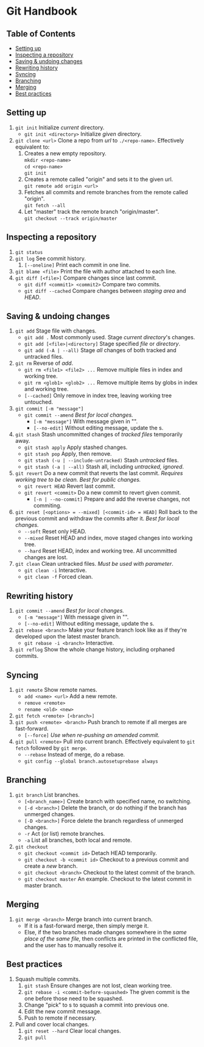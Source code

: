 # Git Handbook <!-- omit in toc -->

## Table of Contents <!-- omit in toc -->

- [Setting up](#setting-up)
- [Inspecting a repository](#inspecting-a-repository)
- [Saving & undoing changes](#saving--undoing-changes)
- [Rewriting history](#rewriting-history)
- [Syncing](#syncing)
- [Branching](#branching)
- [Merging](#merging)
- [Best practices](#best-practices)

## Setting up

1. `git init` Initialize *current* directory.
   - `git init <directory>` Initialize *given* directory.
1. `git clone <url>` Clone a repo from *url* to `./<repo-name>`. Effectively equivalent to:
   1. Creates a new empty repository.  
      `mkdir <repo-name>`  
      `cd <repo-name>`  
      `git init`
   1. Creates a remote called "origin" and sets it to the given url.  
      `git remote add origin <url>`
   1. Fetches all commits and remote branches from the remote called "origin".  
      `git fetch --all`
   1. Let "master" track the remote branch "origin/master".  
      `git checkout --track origin/master`

## Inspecting a repository

1. `git status`
1. `git log` See commit history.
   1. `[--oneline]` Print each commit in one line.
1. `git blame <file>` Print the file with author attached to each line.
1. `git diff [<file>]` Compare changes since last commit.
   - `git diff <commit1> <commit2>` Compare two commits.
   - `git diff --cached` Compare changes between *staging area* and *HEAD*.

## Saving & undoing changes

1. `git add` Stage file with changes.
   - `git add .` Most commonly used. Stage *current directory*'s changes.
   - `git add [<file>|<directory]` Stage specified *file* or *directory*.
   - `git add (-A | --all)` Stage *all* changes of both tracked and untracked files.
1. `git rm` Reverse of *add*.
   - `git rm <file1> <file2> ...` Remove multiple files in index and working tree.
   - `git rm <glob1> <glob2> ...` Remove multiple items by globs in index and working tree.
   - `[--cached]` Only remove in index tree, leaving working tree untouched.
1. `git commit [-m "message"]`
   - `git commit --amend` *Best for local changes.*
     - `[-m "message"]` With message given in "".
     - `[--no-edit]` Without editing message, update the s.
1. `git stash` Stash uncommitted changes of *tracked files* temporarily away.
   - `git stash apply` Apply stashed changes.
   - `git stash pop` Apply, then remove.
   - `git stash (-u | --include-untracked)` Stash *untracked* files.
   - `git stash (-a | --all)` Stash all, including *untracked, ignored*.
1. `git revert` Do a new commit that reverts the last commit. *Requires working tree to be clean.* *Best for public changes.*
   - `git revert HEAD` Revert last commit.
   - `git revert <commit>` Do a new commit to revert given commit.
     - `[-n | --no-commit]` Prepare and add the reverse changes, not commiting.
1. `git reset [<options> = --mixed] [<commit-id> = HEAD]` Roll back to the previous commit and withdraw the commits after it. *Best for local changes.*
   - `--soft` Reset only HEAD.
   - `--mixed` Reset HEAD and index, move staged changes into working tree.
   - `--hard` Reset HEAD, index and working tree. All uncommitted changes are lost.
1. `git clean` Clean untracked files. *Must be used with parameter*.
   - `git clean -i` Interactive.
   - `git clean -f` Forced clean.

## Rewriting history

1. `git commit --amend` *Best for local changes.*
   - `[-m "message"]` With message given in "".
   - `[--no-edit]` Without editing message, update the s.
1. `git rebase <branch>` Make your feature branch look like as if they're developed upon the latest master branch.
   - `git rebase -i <branch>` Interactive.
1. `git reflog` Show the whole change history, including orphaned commits.

## Syncing

1. `git remote` Show remote names.
   - `add <name> <url>` Add a new remote.
   - `remove <remote>`
   - `rename <old> <new>`
1. `git fetch <remote> [<branch>]`
1. `git push <remote> <branch>` Push branch to remote if all merges are fast-forward.
   - `[--force]` *Use when re-pushing an amended commit.*
1. `git pull <remote>` Pull into current branch. Effectively equivalent to `git fetch` followed by `git merge`.
   - `--rebase` Instead of merge, do a rebase.
   - `git config --global branch.autosetuprebase always`

## Branching

1. `git branch` List branches.
   - `[<branch_name>]` Create branch with specified name, no switching.
   - `[-d <branch>]` Delete the branch, or do nothing if the branch has unmerged changes.
   - `[-D <branch>]` Force delete the branch regardless of unmerged changes.
   - `-r` Act (or list) remote branches.
   - `-a` List all branches, both local and remote.
1. `git checkout`
   - `git checkout <commit id>` Detach HEAD temporarily.
   - `git checkout -b <commit id>` Checkout to a previous commit and create a *new* branch.
   - `git checkout <branch>` Checkout to the latest commit of the branch.
   - `git checkout master` An example. Checkout to the latest commit in master branch.

## Merging

1. `git merge <branch>` Merge branch into current branch.
   - If it is a fast-forward merge, then simply merge it.
   - Else, if the two branches made changes somewhere in the *same place of the same file,* then conflicts are printed in the conflicted file, and the user has to manually resolve it.

## Best practices

1. Squash multiple commits.
   1. `git stash` Ensure changes are not lost, clean working tree.
   1. `git rebase -i <commit-before-squashed>` The given commit is the one before those need to be squashed.
   1. Change "pick" to s to squash a commit into previous one.
   1. Edit the new commit message.
   1. Push to remote if necessary.
1. Pull and cover local changes.
   1. `git reset --hard` Clear local changes.
   1. `git pull`
